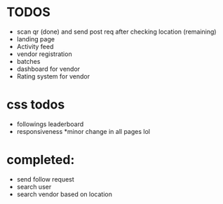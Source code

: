 # TODOS

* scan qr (done) and send post req after checking location (remaining)
* landing page
* Activity feed 
* vendor registration
* batches
* dashboard for vendor
* Rating system for vendor



# css todos 
* followings leaderboard
* responsiveness
*minor change in all pages lol 


# completed:

* send follow request
* search user
* search vendor based on location